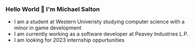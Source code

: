 ### Hello World 👋 I'm Michael Salton

- I am a student at Western Univeristy studying computer science with a minor in game development
- I am currently working as a software developer at Peavey Industries L.P.
- I am looking for 2023 internship oppurtunities

<!--
**michaelsalton/michaelsalton** is a ✨ _special_ ✨ repository because its `README.md` (this file) appears on your GitHub profile.

Here are some ideas to get you started:

- 🔭 I’m currently working on ...
- 🌱 I’m currently learning ...
- 👯 I’m looking to collaborate on ...
- 🤔 I’m looking for help with ...
- 💬 Ask me about ...
- 📫 How to reach me: ...
- 😄 Pronouns: ...
- ⚡ Fun fact: ...
-->
